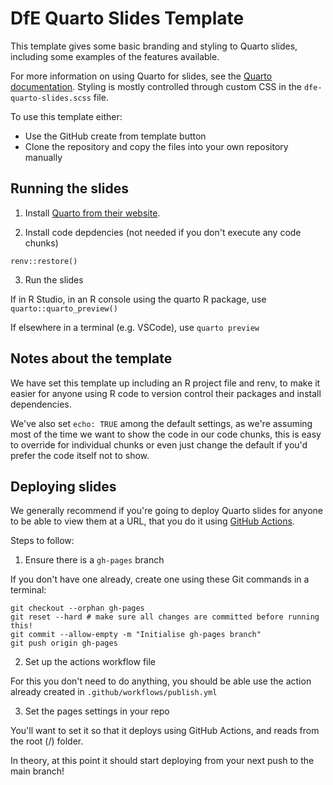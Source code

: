 # DfE Quarto Slides Template

This template gives some basic branding and styling to Quarto slides, including some examples of the features available.

For more information on using Quarto for slides, see the [Quarto documentation](https://quarto.org/docs/presentations/). Styling is mostly controlled through custom CSS in the `dfe-quarto-slides.scss` file.

To use this template either:

- Use the GitHub create from template button
- Clone the repository and copy the files into your own repository manually

## Running the slides

1. Install [Quarto from their website](https://quarto.org/docs/get-started/).

2. Install code depdencies (not needed if you don't execute any code chunks)

```
renv::restore()
```

3. Run the slides

If in R Studio, in an R console using the quarto R package, use `quarto::quarto_preview()`

If elsewhere in a terminal (e.g. VSCode), use `quarto preview`

## Notes about the template

We have set this template up including an R project file and renv, to make it easier for anyone using R code to version control their packages and install dependencies.

We've also set `echo: TRUE` among the default settings, as we're assuming most of the time we want to show the code in our code chunks, this is easy to override for individual chunks or even just change the default if you'd prefer the code itself not to show.

## Deploying slides

We generally recommend if you're going to deploy Quarto slides for anyone to be able to view them at a URL, that you do it using [GitHub Actions](https://github.com/features/actions).

Steps to follow:

1. Ensure there is a `gh-pages` branch

If you don't have one already, create one using these Git commands in a terminal:

```
git checkout --orphan gh-pages
git reset --hard # make sure all changes are committed before running this!
git commit --allow-empty -m "Initialise gh-pages branch"
git push origin gh-pages
```

2. Set up the actions workflow file

For this you don't need to do anything, you should be able use the action already created in `.github/workflows/publish.yml`

3. Set the pages settings in your repo

You'll want to set it so that it deploys using GitHub Actions, and reads from the root (/) folder.

In theory, at this point it should start deploying from your next push to the main branch!
